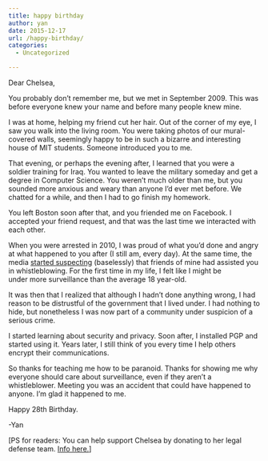 ```yaml
---
title: happy birthday
author: yan
date: 2015-12-17
url: /happy-birthday/
categories:
  - Uncategorized

---
```

Dear Chelsea,

You probably don&#8217;t remember me, but we met in September 2009. This was before everyone knew your name and before many people knew mine.

I was at home, helping my friend cut her hair. Out of the corner of my eye, I saw you walk into the living room. You were taking photos of our mural-covered walls, seemingly happy to be in such a bizarre and interesting house of MIT students. Someone introduced you to me.

That evening, or perhaps the evening after, I learned that you were a soldier training for Iraq. You wanted to leave the military someday and get a degree in Computer Science. You weren&#8217;t much older than me, but you sounded more anxious and weary than anyone I&#8217;d ever met before. We chatted for a while, and then I had to go finish my homework.

You left Boston soon after that, and you friended me on Facebook. I accepted your friend request, and that was the last time we interacted with each other.

When you were arrested in 2010, I was proud of what you&#8217;d done and angry at what happened to you after (I still am, every day). At the same time, the media <a href="http://tech.mit.edu/V130/N30/wikileaks.html" target="_blank">started suspecting</a> (baselessly) that friends of mine had assisted you in whistleblowing. For the first time in my life, I felt like I might be under more surveillance than the average 18 year-old.

It was then that I realized that although I hadn&#8217;t done anything wrong, I had reason to be distrustful of the government that I lived under. I had nothing to hide, but nonetheless I was now part of a community under suspicion of a serious crime.

I started learning about security and privacy. Soon after, I installed PGP and started using it. Years later, I still think of you every time I help others encrypt their communications.

So thanks for teaching me how to be paranoid. Thanks for showing me why everyone should care about surveillance, even if they aren&#8217;t a whistleblower. Meeting you was an accident that could have happened to anyone. I&#8217;m glad it happened to me.

Happy 28th Birthday.

-Yan

[PS for readers: You can help support Chelsea by donating to her legal defense team. [Info here.][1]]

 [1]: https://www.chelseamanning.org/press/chelsea-manning-defense-fund
